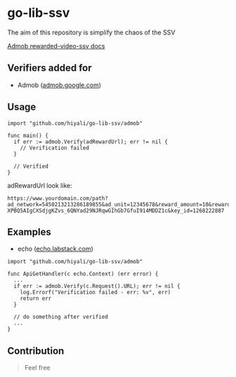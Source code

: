 # go-lib-ssv
The aim of this repository is simplify the chaos of the SSV

[Admob rewarded-video-ssv docs](https://developers.google.com/admob/android/rewarded-video-ssv)

## Verifiers added for

* Admob ([admob.google.com](https://admob.google.com/home/))

## Usage

```golang
import "github.com/hiyali/go-lib-ssv/admob"

func main() {
  if err := admob.Verify(adRewardUrl); err != nil {
    // Verification failed
  }

  // Verified
}
```

adRewardUrl look like:
```
https://www.yourdomain.com/path?ad_network=5450213213286189855&ad_unit=12345678&reward_amount=10&reward_item=coins×tamp=1507770365237823&transaction_id=1234567890ABCDEF1234567890ABCDEF&user_id=1234567&signature=MEUCIQDGx44BZgQU6TU4iYEo1nyzh3NgDEvqNAUXlax-XPBQ5AIgCXSdjgKZvs_6QNYad29NJRqwGIhGb7GfuI914MDDZ1c&key_id=1268222887
```

## Examples

* echo ([echo.labstack.com](https://echo.labstack.com))

```golang
import "github.com/hiyali/go-lib-ssv/admob"

func ApiGetHandler(c echo.Context) (err error) {
  ...
  if err := admob.Verify(c.Request().URL); err != nil {
    log.Errorf("Verification failed - err: %v", err)
    return err
  }

  // do something after verified
  ...
}
```

## Contribution
> Feel free
